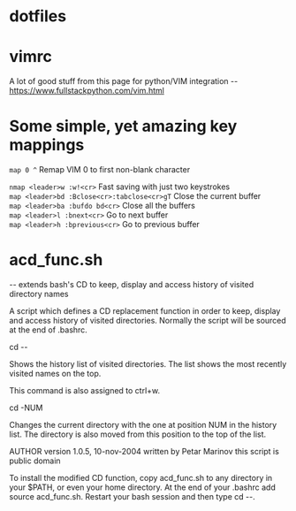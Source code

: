 # dotfiles

# vimrc

A lot of good stuff from this page for python/VIM integration --https://www.fullstackpython.com/vim.html

# Some simple, yet amazing key mappings

`map 0 ^`     Remap VIM 0 to first non-blank character

`nmap <leader>w :w!<cr>`        Fast saving with just two keystrokes       
`map <leader>bd :Bclose<cr>:tabclose<cr>gT`       Close the current buffer    
`map <leader>ba :bufdo bd<cr>`        Close all the buffers   
`map <leader>l :bnext<cr>`       Go to next buffer   
`map <leader>h :bprevious<cr>`        Go to previous buffer   


# acd\_func.sh
-- extends bash's CD to keep, display and access history of visited directory names

A script which defines a CD replacement function in order to keep, display and access history of visited directories. Normally the script will be sourced at the end of .bashrc.

cd --

Shows the history list of visited directories. The list shows the most recently visited names on the top.

This command is also assigned to ctrl+w.

cd -NUM

Changes the current directory with the one at position NUM in the history list. The directory is also moved from this position to the top of the list.

AUTHOR
version 1.0.5,  10-nov-2004
written by Petar Marinov
this script is public domain

To install the modified CD function, copy acd\_func.sh to any directory in your $PATH, or even your home directory. At the end of your .bashrc add source acd\_func.sh. Restart your bash session and then type cd --.
